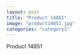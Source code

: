 ```yaml
---
layout: post
title: "Product 14851"
image: "product14851.jpg"
categories: "category1"
---
```

Product 14851
